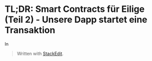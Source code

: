 # TL;DR: Smart Contracts für Eilige (Teil 2) - Unsere Dapp startet eine Transaktion

In 


> Written with [StackEdit](https://stackedit.io/).
<!--stackedit_data:
eyJoaXN0b3J5IjpbMzgxNjg2NjAxXX0=
-->